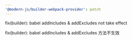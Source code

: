 ```yaml
---
'@modern-js/builder-webpack-provider': patch
---
```


fix(builder): babel addIncludes & addExcludes not take effect

fix(builder): babel addIncludes & addExcludes 方法不生效
